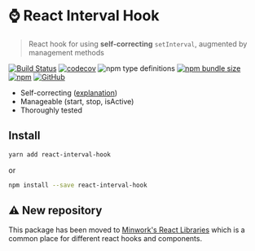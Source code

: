 # :watch: React Interval Hook

> React hook for using **self-correcting** `setInterval`, augmented by management methods

[![Build Status](https://travis-ci.org/minwork/react-interval-hook.svg?branch=master)](https://travis-ci.org/minwork/react-interval-hook)
[![codecov](https://codecov.io/gh/minwork/react-interval-hook/branch/master/graph/badge.svg)](https://codecov.io/gh/minwork/react-interval-hook)
![npm type definitions](https://img.shields.io/npm/types/react-interval-hook)
[![npm bundle size](https://img.shields.io/bundlephobia/minzip/react-interval-hook)](https://bundlephobia.com/result?p=react-interval-hook)
[![npm](https://img.shields.io/npm/v/react-interval-hook)](https://www.npmjs.com/package/react-interval-hook)
[![GitHub](https://img.shields.io/github/license/minwork/react-interval-hook)](https://github.com/minwork/react-interval-hook/blob/master/LICENSE)

-   Self-correcting ([explanation](https://stackoverflow.com/a/29972322/10322539))
-   Manageable (start, stop, isActive)
-   Thoroughly tested

## Install

```bash
yarn add react-interval-hook
```

or

```bash
npm install --save react-interval-hook
```

## ⚠️ New repository

This package has been moved to [Minwork's React Libraries](https://github.com/minwork/react) which is a common place for different react hooks and components.

